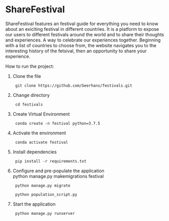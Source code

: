 # ShareFestival

ShareFestival features an festival guide for everything you need to know about an exiciting festival in different countries. It is a 
platform to expose our users to different festivals around the world and to share their thoughts and experiences. A way to celebrate our 
experiences together.
Beginning with a list of countries to choose from, the website navigates you to the interesting history of the fetsival, 
then an opportunity to share your experience.

How to run the project:

1. Clone the file 
        
        git clone https://github.com/Geerhans/festivals.git

2. Change directory 
        
        cd festivals

3. Create Virtual Environment 
        
        conda create -n festival python=3.7.5

4. Activate the environment
        
        conda activate festival

5. Install dependencies 
        
        pip install -r requirements.txt

6. Configure and pre-populate the application  
        python manage.py makemigrations festival
        
        python manage.py migrate
        
        python population_script.py

7. Start the application 
        
        python manage.py runserver
